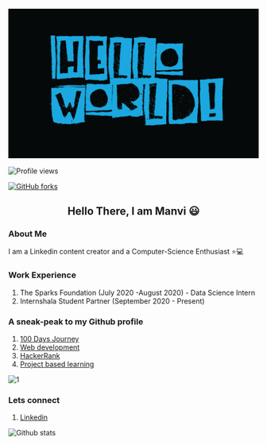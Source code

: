 <!--Added a hello world images on top of readme -->

![](https://github.com/manvi0308/manvi0308/blob/main/Hello-world.png)

![Profile views](https://gpvc.arturio.dev/manvi0308)

[![GitHub forks](https://img.shields.io/github/forks/Naereen/StrapDown.js.svg?style=social&label=Fork&maxAge=2592000)](https://GitHub.com/manvi0308/100DaysOfAlgo/network/)


<h2 align='center'>Hello There, I am Manvi 😃</h2>

### About Me <br>

I am a Linkedin content creator and a Computer-Science Enthusiast ⭐💻 <br>

### Work Experience <br>

1) The Sparks Foundation (July 2020 -August 2020) - Data Science Intern
2) Internshala Student Partner (September 2020 - Present)


### A sneak-peak to my Github profile  <br>
1) [100 Days Journey](https://github.com/manvi0308/100DaysOfAlgo) <br>
2) [Web development](https://github.com/manvi0308/Web-development-Practice)<br>
3) [HackerRank](https://github.com/manvi0308/100DaysOfAlgo/tree/master/HackerRank%20Solutions)
4) [Project based learning](https://github.com/manvi0308/Project-Based-Learning)


![1](https://github-readme-stats.vercel.app/api/top-langs/?username=manvi0308&theme=blue-green)


### Lets connect

1) [Linkedin](https://www.linkedin.com/in/manvi-chaddha-55bb5b18b)


![Github stats](https://github-readme-stats.vercel.app/api?username=manvi0308)
